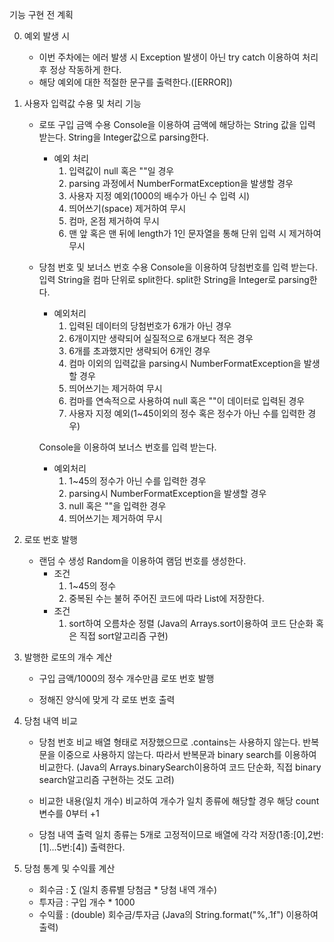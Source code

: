 기능 구현 전 계획

0. 예외 발생 시
    + 이번 주차에는 에러 발생 시 Exception 발생이 아닌 try catch 이용하여 처리 후 정상 작동하게 한다.
    + 해당 예외에 대한 적절한 문구를 출력한다.([ERROR])

1. 사용자 입력값 수용 및 처리 기능
    + 로또 구입 금액 수용
        Console을 이용하여 금액에 해당하는 String 값을 입력 받는다.
        String을 Integer값으로 parsing한다.
        - 예외 처리
            1) 입력값이 null 혹은 ""일 경우
            2) parsing 과정에서 NumberFormatException을 발생할 경우
            3) 사용자 지정 예외(1000의 배수가 아닌 수 입력 시)
            4) 띄어쓰기(space) 제거하여 무시
            5) 컴마, 온점 제거하여 무시
            6) 맨 앞 혹은 맨 뒤에 length가 1인 문자열을 통해 단위 입력 시 제거하여 무시

    + 당첨 번호 및 보너스 번호 수용
        Console을 이용하여 당첨번호를 입력 받는다.
        입력 String을 컴마 단위로 split한다.
        split한 String을 Integer로 parsing한다.
        - 예외처리
            1) 입력된 데이터의 당첨번호가 6개가 아닌 경우
            2) 6개이지만 생략되어 실질적으로 6개보다 적은 경우
            3) 6개를 초과했지만 생략되어 6개인 경우
            4) 컴마 이외의 입력값을 parsing시 NumberFormatException을 발생할 경우
            5) 띄어쓰기는 제거하여 무시
            6) 컴마를 연속적으로 사용하여 null 혹은 ""이 데이터로 입력된 경우
            7) 사용자 지정 예외(1~45이외의 정수 혹은 정수가 아닌 수를 입력한 경우)

        Console을 이용하여 보너스 번호를 입력 받는다.
        - 예외처리
            1) 1~45의 정수가 아닌 수를 입력한 경우
            2) parsing시 NumberFormatException을 발생할 경우
            3) null 혹은 ""을 입력한 경우
            4) 띄어쓰기는 제거하여 무시

2. 로또 번호 발행
    + 랜덤 수 생성
        Random을 이용하여 램덤 번호를 생성한다.
        - 조건
            1) 1~45의 정수
            2) 중복된 수는 불허
        주어진 코드에 따라 List에 저장한다.
        - 조건
            1) sort하여 오름차순 정렬 (Java의 Arrays.sort이용하여 코드 단순화 혹은 직접 sort알고리즘 구현)

3. 발행한 로또의 개수 계산
    + 구입 금액/1000의 정수
        개수만큼 로또 번호 발행
    
    + 정해진 양식에 맞게 각 로또 번호 출력

4. 당첨 내역 비교
    + 당첨 번호 비교
        배열 형태로 저장했으므로 .contains는 사용하지 않는다.
        반복문을 이중으로 사용하지 않는다.
        따라서 반복문과 binary search를 이용하여 비교한다.
        (Java의 Arrays.binarySearch이용하여 코드 단순화, 직접 binary search알고리즘 구현하는 것도 고려)

    + 비교한 내용(일치 개수)
        비교하여 개수가 일치 종류에 해당할 경우 해당 count 변수를 0부터 +1
        
    + 당첨 내역 출력
        일치 종류는 5개로 고정적이므로 배열에 각각 저장(1종:[0],2번:[1]...5번:[4])
        출력한다.

5. 당첨 통계 및 수익률 계산
    + 회수금 : ∑ (일치 종류별 당첨금 * 당첨 내역 개수)
    + 투자금 : 구입 개수 * 1000
    + 수익률 : (double) 회수금/투자금 (Java의 String.format("%,.1f") 이용하여 출력)
